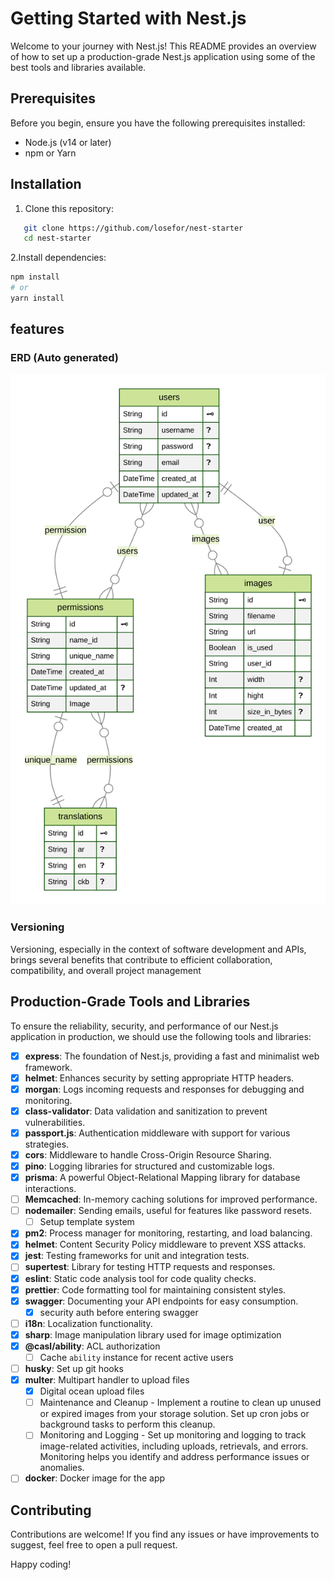 # Getting Started with Nest.js

Welcome to your journey with Nest.js! This README provides an overview of how to set up a production-grade Nest.js application using some of the best tools and libraries available.

## Prerequisites

Before you begin, ensure you have the following prerequisites installed:

- Node.js (v14 or later)
- npm or Yarn

## Installation

1. Clone this repository:

```bash
   git clone https://github.com/losefor/nest-starter
   cd nest-starter
```

2.Install dependencies:

```bash
npm install
# or
yarn install
```

## features

### ERD (Auto generated)

![Auto generated erd](./src/prisma/generated-erd.svg)

### Versioning

Versioning, especially in the context of software development and APIs, brings several benefits that contribute to efficient collaboration, compatibility, and overall project management

## Production-Grade Tools and Libraries

To ensure the reliability, security, and performance of our Nest.js application in production, we should use the following tools and libraries:

- [x] **express**: The foundation of Nest.js, providing a fast and minimalist web framework.
- [x] **helmet**: Enhances security by setting appropriate HTTP headers.
- [x] **morgan**: Logs incoming requests and responses for debugging and monitoring.
- [x] **class-validator**: Data validation and sanitization to prevent vulnerabilities.
- [x] **passport.js**: Authentication middleware with support for various strategies.
- [x] **cors**: Middleware to handle Cross-Origin Resource Sharing.
- [x] **pino**: Logging libraries for structured and customizable logs.
- [x] **prisma**: A powerful Object-Relational Mapping library for database interactions.
- [ ] **Memcached**: In-memory caching solutions for improved performance.
- [ ] **nodemailer**: Sending emails, useful for features like password resets.
  - [ ] Setup template system
- [x] **pm2**: Process manager for monitoring, restarting, and load balancing.
- [x] **helmet**: Content Security Policy middleware to prevent XSS attacks.
- [x] **jest**: Testing frameworks for unit and integration tests.
- [ ] **supertest**: Library for testing HTTP requests and responses.
- [x] **eslint**: Static code analysis tool for code quality checks.
- [x] **prettier**: Code formatting tool for maintaining consistent styles.
- [x] **swagger**: Documenting your API endpoints for easy consumption.
  - [x] security auth before entering swagger
- [ ] **i18n**: Localization functionality.
- [x] **sharp**: Image manipulation library used for image optimization
- [x] **@casl/ability**: ACL authorization
  - [ ] Cache `ability` instance for recent active users
- [ ] **husky**: Set up git hooks
- [x] **multer**: Multipart handler to upload files
  - [x] Digital ocean upload files
  - [ ] Maintenance and Cleanup - Implement a routine to clean up unused or expired images from your storage solution. Set up cron jobs or background tasks to perform this cleanup.
  - [ ] Monitoring and Logging - Set up monitoring and logging to track image-related activities, including uploads, retrievals, and errors. Monitoring helps you identify and address performance issues or anomalies.
- [ ] **docker**: Docker image for the app

## Contributing

Contributions are welcome! If you find any issues or have improvements to suggest, feel free to open a pull request.

Happy coding!
